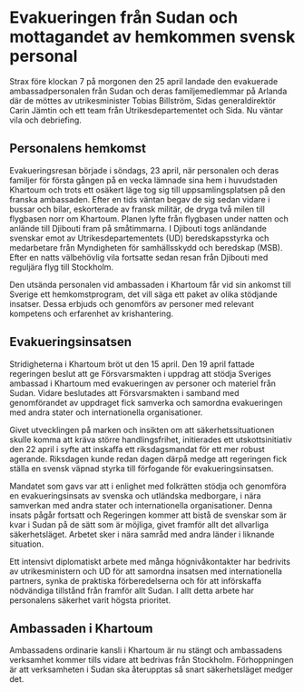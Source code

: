 # Evakueringen från Sudan och mottagandet av hemkommen svensk personal

Strax före klockan 7 på morgonen den 25 april landade den evakuerade ambassadpersonalen från Sudan och deras familjemedlemmar på Arlanda där de möttes av utrikesminister Tobias Billström, Sidas generaldirektör Carin Jämtin och ett team från Utrikesdepartementet och Sida. Nu väntar vila och debriefing.


## Personalens hemkomst

Evakueringsresan började i söndags, 23 april, när personalen och deras familjer för första gången på en vecka lämnade sina hem i huvudstaden Khartoum och trots ett osäkert läge tog sig till uppsamlingsplatsen på den franska ambassaden. Efter en tids väntan begav de sig sedan vidare i bussar och bilar, eskorterade av fransk militär, de dryga två milen till flygbasen norr om Khartoum. Planen lyfte från flygbasen under natten och anlände till Djibouti fram på småtimmarna. I Djibouti togs anländande svenskar emot av Utrikesdepartementets (UD) beredskapsstyrka och medarbetare från Myndigheten för samhällsskydd och beredskap (MSB). Efter en natts välbehövlig vila fortsatte sedan resan från Djibouti med reguljära flyg till Stockholm.

Den utsända personalen vid ambassaden i Khartoum får vid sin ankomst till Sverige ett hemkomstprogram, det vill säga ett paket av olika stödjande insatser. Dessa erbjuds och genomförs av personer med relevant kompetens och erfarenhet av krishantering.

## Evakueringsinsatsen

Stridigheterna i Khartoum bröt ut den 15 april. Den 19 april fattade regeringen beslut att ge Försvarsmakten i uppdrag att stödja Sveriges ambassad i Khartoum med evakueringen av personer och materiel från Sudan. Vidare beslutades att Försvarsmakten i samband med genomförandet av uppdraget fick samverka och samordna evakueringen med andra stater och internationella organisationer.

Givet utvecklingen på marken och insikten om att säkerhetssituationen skulle komma att kräva större handlingsfrihet, initierades ett utskottsinitiativ den 22 april i syfte att inskaffa ett riksdagsmandat för ett mer robust agerande. Riksdagen kunde redan dagen därpå medge att regeringen fick ställa en svensk väpnad styrka till förfogande för evakueringsinsatsen.

Mandatet som gavs var att i enlighet med folkrätten stödja och genomföra en evakueringsinsats av svenska och utländska medborgare, i nära samverkan med andra stater och internationella organisationer. Denna insats pågår fortsatt och Regeringen kommer att bistå de svenskar som är kvar i Sudan på de sätt som är möjliga, givet framför allt det allvarliga säkerhetsläget. Arbetet sker i nära samråd med andra länder i liknande situation.

Ett intensivt diplomatiskt arbete med många högnivåkontakter har bedrivits av utrikesministern och UD för att samordna insatsen med internationella partners, synka de praktiska förberedelserna och för att införskaffa nödvändiga tillstånd från framför allt Sudan. I allt detta arbete har personalens säkerhet varit högsta prioritet.

## Ambassaden i Khartoum

Ambassadens ordinarie kansli i Khartoum är nu stängt och ambassadens verksamhet kommer tills vidare att bedrivas från Stockholm. Förhoppningen är att verksamheten i Sudan ska återupptas så snart säkerhetsläget medger det.
